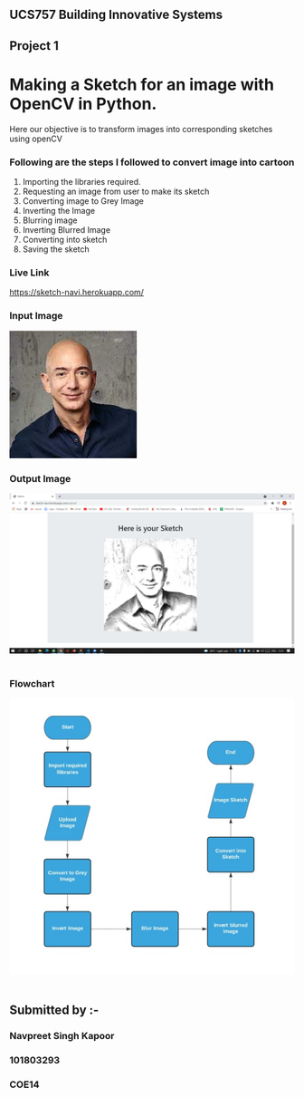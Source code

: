 ## UCS757 Building Innovative Systems
## Project 1
# Making a Sketch for an image with OpenCV in Python.
Here our objective is to transform images into corresponding sketches using openCV

### Following are the steps I followed to convert image into cartoon
1. Importing the libraries required.
2. Requesting an image from user to make its sketch
3. Converting image to Grey Image
4. Inverting the Image
5. Blurring image
6. Inverting Blurred Image
7. Converting into sketch
8. Saving the sketch

### Live Link
https://sketch-navi.herokuapp.com/

### Input Image                                                                       
![Screenshot](Input.jpeg) 

### Output Image
![Screenshot](Output.png) 

### Flowchart
![Screenshot](flowchart.jpeg) 

## Submitted by :- 
### Navpreet Singh Kapoor
### 101803293
### COE14
